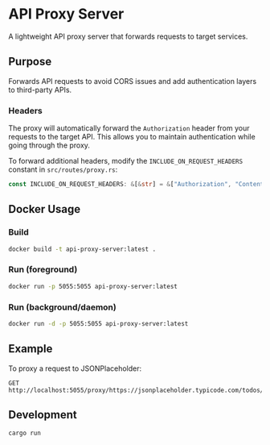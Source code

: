 # API Proxy Server

A lightweight API proxy server that forwards requests to target services.

## Purpose

Forwards API requests to avoid CORS issues and add authentication layers to third-party APIs.

### Headers

The proxy will automatically forward the `Authorization` header from your requests to the target API. This allows you to maintain authentication while going through the proxy.

To forward additional headers, modify the `INCLUDE_ON_REQUEST_HEADERS` constant in `src/routes/proxy.rs`:

```rust
const INCLUDE_ON_REQUEST_HEADERS: &[&str] = &["Authorization", "Content-Type", "Your-Custom-Header"];
```

## Docker Usage

### Build

```bash
docker build -t api-proxy-server:latest .
```

### Run (foreground)

```bash
docker run -p 5055:5055 api-proxy-server:latest
```

### Run (background/daemon)

```bash
docker run -d -p 5055:5055 api-proxy-server:latest
```

## Example

To proxy a request to JSONPlaceholder:

```
GET http://localhost:5055/proxy/https://jsonplaceholder.typicode.com/todos/1
```

## Development

```bash
cargo run
```
